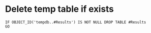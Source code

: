 # Delete temp table if exists

    IF OBJECT_ID('tempdb..#Results') IS NOT NULL DROP TABLE #Results
    GO
